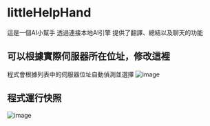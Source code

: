 # littleHelpHand

這是一個AI小幫手
透過連接本地AI引擎
提供了翻譯、總結以及聊天的功能

## 可以根據實際伺服器所在位址，修改這裡
程式會根據列表中的伺服器位址自動偵測並選擇
![image](https://github.com/user-attachments/assets/cd674803-bfbc-431f-b7bb-bd19368dd915)

## 程式運行快照
![image](https://github.com/user-attachments/assets/f5b0bddb-7c56-439d-8695-b0b57117eb96)
